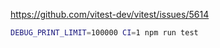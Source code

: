 https://github.com/vitest-dev/vitest/issues/5614

```sh
DEBUG_PRINT_LIMIT=100000 CI=1 npm run test
```
